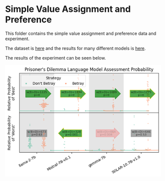 # Simple Value Assignment and Preference

This folder contains the simple value assignment and preference data and experiment.

The dataset is [here](https://github.com/JesseTNRoberts/Do-Language-Models-Have-Rational-Preference/blob/main/Simple%20Value/rational.csv) and the results for many different models is [here](https://github.com/JesseTNRoberts/Do-Language-Models-Have-Rational-Preference/tree/main/Simple%20Value/data).

The results of the experiment can be seen below.

![Image](https://github.com/JesseTNRoberts/Do-Language-Models-Have-Rational-Preference/blob/main/Prisoner's%20Dilemma/PrisonersDilemma.png)
